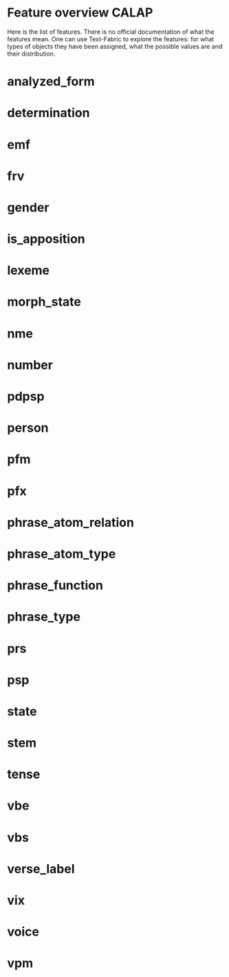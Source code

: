 Feature overview CALAP
======================
Here is the list of features.
There is no official documentation of what the features mean.
One can use Text-Fabric to explore the features: for what types of objects they have been assigned,
what the possible values are and their distribution.

analyzed_form
=============

determination
=============

emf
===

frv
===

gender
======

is_apposition
=============

lexeme
======

morph_state
===========

nme
===

number
======

pdpsp
=====

person
======

pfm
===

pfx
===

phrase_atom_relation
====================

phrase_atom_type
================

phrase_function
===============

phrase_type
===========

prs
===

psp
===

state
=====

stem
====

tense
=====

vbe
===

vbs
===

verse_label
===========

vix
===

voice
=====

vpm
===
